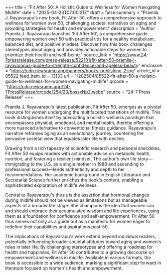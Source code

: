 +++
title = "Fit After 50: A Holistic Guide to Wellness for Women Navigating Midlife"
date = "2025-04-23T07:00:21Z"
draft = false
summary = "Pramila J. Rayavarapu's new book, Fit After 50, offers a comprehensive approach to wellness for women over 50, challenging societal narratives on aging and providing strategies for health and empowerment."
description = "Author Pramila J. Rayavarapu launches 'Fit After 50', a comprehensive guide empowering women over 50 with practical tips for a healthy metabolism, balanced diet, and positive mindset. Discover how this book challenges stereotypes about aging and provides actionable steps for women to prioritize their health and well-being."
source_link = "https://www.24-7pressrelease.com/press-release/522101/fit-after-50-pramila-j-rayavarapus-guide-to-strength-confidence-and-ageless-beauty"
enclosure = "https://cdn.newsramp.app/banners/books-publishing-2.jpg"
article_id = 85522
feed_item_id = 13133
url = "/202504/85522-fit-after-50-a-holistic-guide-to-wellness-for-women-navigating-midlife"
qrcode = "https://cdn.newsramp.app/24-7PressRelease/qrcode/254/23/bossxNp2.webp"
source = "24-7 Press Release"
+++

<p>Pramila J. Rayavarapu's latest publication, Fit After 50, emerges as a pivotal resource for women undergoing the multifaceted transitions of midlife. This book distinguishes itself by advocating a holistic wellness paradigm that encompasses physical, emotional, and mental health, thereby offering a more nuanced alternative to conventional fitness guidance. Rayavarapu's narrative reframes aging as an evolutionary journey, countering the pervasive societal view that equates later life with decline.</p><p>Drawing from a rich tapestry of scientific research and personal anecdotes, Fit After 50 equips readers with actionable advice on metabolic health, nutrition, and fostering a resilient mindset. The author's own life story—immigrating to the U.S. as a single mother in 1988 and ascending to professional success—lends authenticity and depth to her recommendations. Her academic background in English Literature and Secretarial Science further enriches the book's content, enabling a sophisticated exploration of midlife wellness.</p><p>Central to Rayavarapu's thesis is the assertion that hormonal changes during midlife should not be viewed as limitations but as manageable aspects of a broader life stage. She champions the idea that women can and should embrace their accumulated wisdom and life experiences, using them as a foundation for confidence and self-empowerment. Fit After 50 thus serves not only as a guide but as a manifesto for women eager to redefine their capabilities and aspirations post-50.</p><p>The implications of Rayavarapu's work extend beyond individual readers, potentially influencing broader societal attitudes toward aging and women's roles in later life. By challenging stereotypes and offering a roadmap for health and happiness, Fit After 50 contributes to a growing discourse on empowerment and wellness in midlife. Available in various formats, the book is accessible to a wide audience, marking a significant step forward in literature focused on women's health and empowerment.</p>